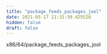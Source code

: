 ```yaml
---
title: "package_feeds_packages_jool"
date: 2021-05-17 21:31:30.425528
hidden: false
draft: false
---
```


x86/64/package_feeds_packages_jool

